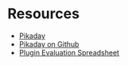 Resources
==========

- [Pikaday](https://dbushell.github.io/Pikaday/)
- [Pikaday on Github](https://github.com/dbushell/Pikaday)
- [Plugin Evaluation Spreadsheet](https://docs.google.com/spreadsheets/d/1Q-apLCPEyV-hJYVBN-wN3FS7AOSx9YqQJGj-Y2rW6No/edit#gid=0)